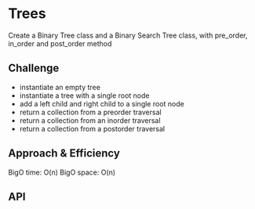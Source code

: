 # Trees
Create a Binary Tree class and a Binary Search Tree class, with pre_order, in_order and post_order method

## Challenge
* instantiate an empty tree
* instantiate a tree with a single root node
* add a left child and right child to a single root node
* return a collection from a preorder traversal
* return a collection from an inorder traversal
* return a collection from a postorder traversal

## Approach & Efficiency
BigO time: O(n)
BigO space: O(n)

## API
